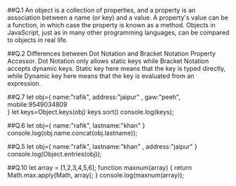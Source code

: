 ##Q.1
An object is a collection of properties, and a property is an association between a name (or key) and a value. A property's value can be a function, in which case the property is known as a method. Objects in JavaScript, just as in many other programming languages, can be compared to objects in real life.

##Q.2
Differences between Dot Notation and Bracket Notation Property Accessor. Dot Notation only allows static keys while Bracket Notation accepts dynamic keys. Static key here means that the key is typed directly, while Dynamic key here means that the key is evaluated from an expression.

##Q.7
 let obj={
  name:"rafik",
  address:"jaipur" ,
  gaw:"peeh",
  mobile:9549034809  
 }
 let keys=Object.keys(obj)
 keys.sort()
 console.log(keys);

##Q.6
 let obj={
     name:"rafik",
     lastname:"khan"
 }
 console.log(obj.name.concat(obj.lastname));

##Q.5
 let obj={
  name:"rafik",
  lastname:"khan" ,
  address:"jaipur"
 }
 console.log(Object.entries(obj));

##Q.10
let array = [1,2,3,4,5,6];
function maxnum(array) {
    return Math.max.apply(Math, array);
  }
  console.log(maxnum(array));